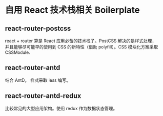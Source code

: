 # 自用 React 技术栈相关 Boilerplate

## react-router-postcss
react + router 算是 React 应用必备的技术栈了。PostCSS 解决的是样式处理，并且能够尽可能早的使用到 CSS 的新特性（借助 polyfill）。CSS 模块化方案采取 CSSModule.


## react-router-antd
结合 AntD， 样式采取 less 编写。


## react-router-antd-redux
比较常见的大型应用架构。使用 redux 作为数据状态管理。

